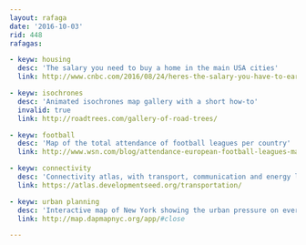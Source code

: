 ```yaml
---
layout: rafaga
date: '2016-10-03'
rid: 448
rafagas:

- keyw: housing
  desc: 'The salary you need to buy a home in the main USA cities'
  link: http://www.cnbc.com/2016/08/24/heres-the-salary-you-have-to-earn-to-buy-a-home-in-the-biggest-us-cities.html

- keyw: isochrones
  desc: 'Animated isochrones map gallery with a short how-to'
  invalid: true
  link: http://roadtrees.com/gallery-of-road-trees/

- keyw: football
  desc: 'Map of the total attendance of football leagues per country'
  link: http://www.wsn.com/blog/attendance-european-football-leagues-map

- keyw: connectivity
  desc: 'Connectivity atlas, with transport, communication and energy layers'
  link: https://atlas.developmentseed.org/transportation/

- keyw: urban planning
  desc: 'Interactive map of New York showing the urban pressure on every building'
  link: http://map.dapmapnyc.org/app/#close

---
```

